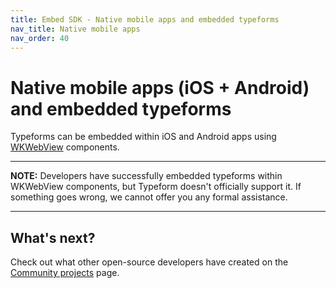 ```yaml
---
title: Embed SDK - Native mobile apps and embedded typeforms
nav_title: Native mobile apps
nav_order: 40
---
```


# Native mobile apps (iOS + Android) and embedded typeforms

Typeforms can be embedded within iOS and Android apps using [WKWebView](https://developer.apple.com/documentation/webkit/wkwebview) components.

-----

**NOTE:** Developers have successfully embedded typeforms within WKWebView components, but Typeform doesn't officially support it. If something goes wrong, we cannot offer you any formal assistance.

-----

## What's next?

Check out what other open-source developers have created on the [Community projects](/community/) page.

